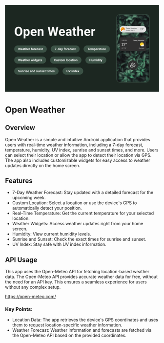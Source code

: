 <div align="center"> 
 <img src="./assets/preview.png" width="1920"/>
</div> 

# Open Weather

## Overview
Open Weather is a simple and intuitive Android application that provides users with real-time weather information, including a 7-day forecast, temperature, humidity, UV index, sunrise and sunset times, and more. Users can select their location or allow the app to detect their location via GPS. The app also includes customizable widgets for easy access to weather updates directly on the home screen.

## Features
- 7-Day Weather Forecast: Stay updated with a detailed forecast for the upcoming week.
- Custom Location: Select a location or use the device's GPS to automatically detect your position.
- Real-Time Temperature: Get the current temperature for your selected location.
- Weather Widgets: Access weather updates right from your home screen.
- Humidity: View current humidity levels.
- Sunrise and Sunset: Check the exact times for sunrise and sunset.
- UV Index: Stay safe with UV index information.

## API Usage
This app uses the Open-Meteo API for fetching location-based weather data. The Open-Meteo API provides accurate weather data for free, without the need for an API key. This ensures a seamless experience for users without any complex setup.

https://open-meteo.com/

### Key Points:
- Location Data: The app retrieves the device's GPS coordinates and uses them to request location-specific weather information.
- Weather Forecast: Weather information and forecasts are fetched via the Open-Meteo API based on the provided coordinates.